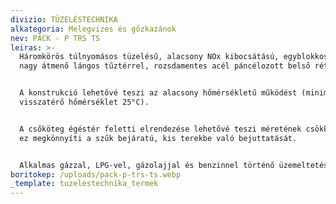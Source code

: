 ```yaml
---
divizio: TÜZELÉSTECHNIKA
alkategoria: Melegvizes és gőzkazánok
nev: PACK - P TRS TS
leiras: >-
  Háromkörös túlnyomásos tüzelésű, alacsony NOx kibocsátású, egyblokkos kazán
  nagy átmenő lángos tűztérrel, rozsdamentes acél páncélozott belső réteggel.


  A konstrukció lehetővé teszi az alacsony hőmérsékletű működést (minimális
  visszatérő hőmérséklet 25°C).


  A csőköteg égéstér feletti elrendezése lehetővé teszi méretének csökkentését:
  ez megkönnyíti a szűk bejáratú, kis terekbe való bejuttatását.


  Alkalmas gázzal, LPG-vel, gázolajjal és benzinnel történő üzemeltetésre.
boritokep: /uploads/pack-p-trs-ts.webp
_template: tuzelestechnika_termek
---
```


